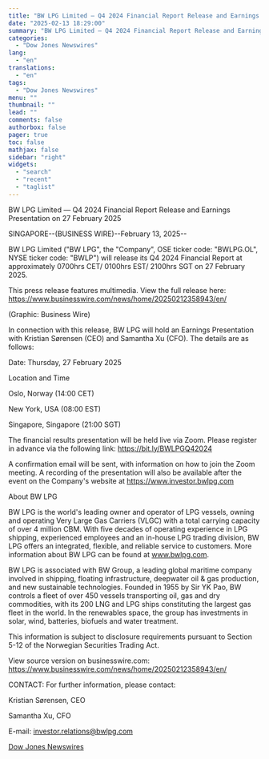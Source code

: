 ```yaml
---
title: "BW LPG Limited — Q4 2024 Financial Report Release and Earnings Presentation on 27 February 2025"
date: "2025-02-13 18:29:00"
summary: "BW LPG Limited — Q4 2024 Financial Report Release and Earnings Presentation on 27 February 2025SINGAPORE--(BUSINESS WIRE)--February 13, 2025--BW LPG Limited (\"BW LPG\", the \"Company\", OSE ticker code: \"BWLPG.OL\", NYSE ticker code: \"BWLP\") will release its Q4 2024 Financial Report at approximately 0700hrs CET/ 0100hrs EST/ 2100hrs SGT on 27..."
categories:
  - "Dow Jones Newswires"
lang:
  - "en"
translations:
  - "en"
tags:
  - "Dow Jones Newswires"
menu: ""
thumbnail: ""
lead: ""
comments: false
authorbox: false
pager: true
toc: false
mathjax: false
sidebar: "right"
widgets:
  - "search"
  - "recent"
  - "taglist"
---
```


BW LPG Limited — Q4 2024 Financial Report Release and Earnings Presentation on 27 February 2025

SINGAPORE--(BUSINESS WIRE)--February 13, 2025--

BW LPG Limited ("BW LPG", the "Company", OSE ticker code: "BWLPG.OL", NYSE ticker code: "BWLP") will release its Q4 2024 Financial Report at approximately 0700hrs CET/ 0100hrs EST/ 2100hrs SGT on 27 February 2025.

This press release features multimedia. View the full release here: https://www.businesswire.com/news/home/20250212358943/en/

(Graphic: Business Wire)

In connection with this release, BW LPG will hold an Earnings Presentation with Kristian Sørensen (CEO) and Samantha Xu (CFO). The details are as follows:

Date: Thursday, 27 February 2025

Location and Time

Oslo, Norway (14:00 CET)

New York, USA (08:00 EST)

Singapore, Singapore (21:00 SGT)

The financial results presentation will be held live via Zoom. Please register in advance via the following link: https://bit.ly/BWLPGQ42024

A confirmation email will be sent, with information on how to join the Zoom meeting. A recording of the presentation will also be available after the event on the Company's website at https://www.investor.bwlpg.com

About BW LPG

BW LPG is the world's leading owner and operator of LPG vessels, owning and operating Very Large Gas Carriers (VLGC) with a total carrying capacity of over 4 million CBM. With five decades of operating experience in LPG shipping, experienced employees and an in-house LPG trading division, BW LPG offers an integrated, flexible, and reliable service to customers. More information about BW LPG can be found at www.bwlpg.com.

BW LPG is associated with BW Group, a leading global maritime company involved in shipping, floating infrastructure, deepwater oil & gas production, and new sustainable technologies. Founded in 1955 by Sir YK Pao, BW controls a fleet of over 450 vessels transporting oil, gas and dry commodities, with its 200 LNG and LPG ships constituting the largest gas fleet in the world. In the renewables space, the group has investments in solar, wind, batteries, biofuels and water treatment.

This information is subject to disclosure requirements pursuant to Section 5-12 of the Norwegian Securities Trading Act.

View source version on businesswire.com: https://www.businesswire.com/news/home/20250212358943/en/

CONTACT: For further information, please contact:

Kristian Sørensen, CEO

Samantha Xu, CFO

E-mail: investor.relations@bwlpg.com

[Dow Jones Newswires](https://www.tradingview.com/news/DJN_DN20250213005152:0/)
